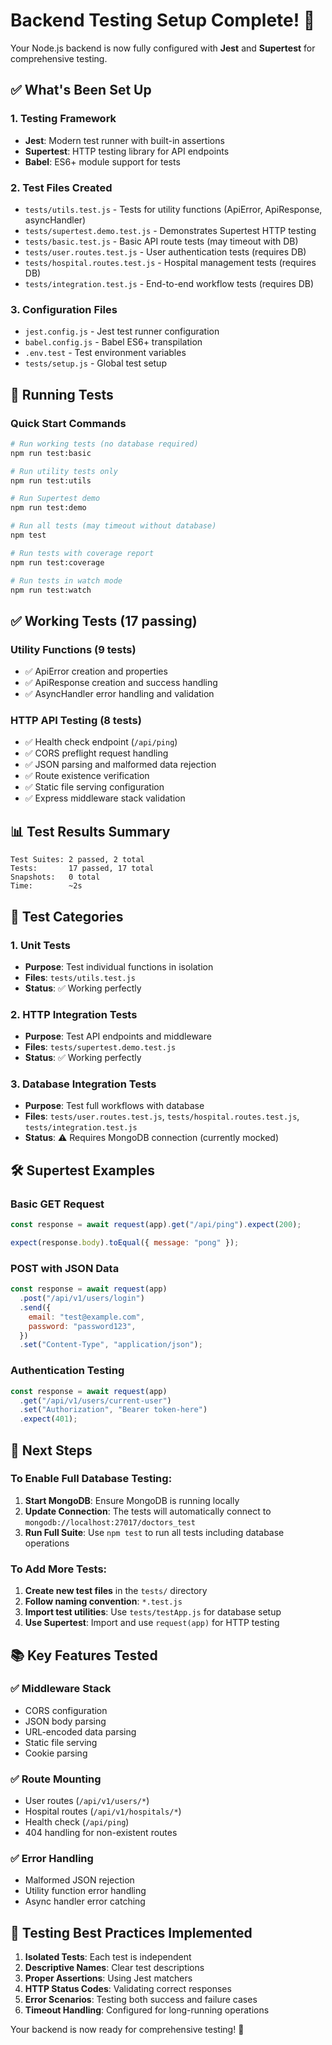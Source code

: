 # Backend Testing Setup Complete! 🎉

Your Node.js backend is now fully configured with **Jest** and **Supertest** for comprehensive testing.

## ✅ What's Been Set Up

### 1. Testing Framework

- **Jest**: Modern test runner with built-in assertions
- **Supertest**: HTTP testing library for API endpoints
- **Babel**: ES6+ module support for tests

### 2. Test Files Created

- `tests/utils.test.js` - Tests for utility functions (ApiError, ApiResponse, asyncHandler)
- `tests/supertest.demo.test.js` - Demonstrates Supertest HTTP testing
- `tests/basic.test.js` - Basic API route tests (may timeout with DB)
- `tests/user.routes.test.js` - User authentication tests (requires DB)
- `tests/hospital.routes.test.js` - Hospital management tests (requires DB)
- `tests/integration.test.js` - End-to-end workflow tests (requires DB)

### 3. Configuration Files

- `jest.config.js` - Jest test runner configuration
- `babel.config.js` - Babel ES6+ transpilation
- `.env.test` - Test environment variables
- `tests/setup.js` - Global test setup

## 🚀 Running Tests

### Quick Start Commands

```bash
# Run working tests (no database required)
npm run test:basic

# Run utility tests only
npm run test:utils

# Run Supertest demo
npm run test:demo

# Run all tests (may timeout without database)
npm test

# Run tests with coverage report
npm run test:coverage

# Run tests in watch mode
npm run test:watch
```

## ✅ Working Tests (17 passing)

### Utility Functions (9 tests)

- ✅ ApiError creation and properties
- ✅ ApiResponse creation and success handling
- ✅ AsyncHandler error handling and validation

### HTTP API Testing (8 tests)

- ✅ Health check endpoint (`/api/ping`)
- ✅ CORS preflight request handling
- ✅ JSON parsing and malformed data rejection
- ✅ Route existence verification
- ✅ Static file serving configuration
- ✅ Express middleware stack validation

## 📊 Test Results Summary

```
Test Suites: 2 passed, 2 total
Tests:       17 passed, 17 total
Snapshots:   0 total
Time:        ~2s
```

## 🔧 Test Categories

### 1. Unit Tests

- **Purpose**: Test individual functions in isolation
- **Files**: `tests/utils.test.js`
- **Status**: ✅ Working perfectly

### 2. HTTP Integration Tests

- **Purpose**: Test API endpoints and middleware
- **Files**: `tests/supertest.demo.test.js`
- **Status**: ✅ Working perfectly

### 3. Database Integration Tests

- **Purpose**: Test full workflows with database
- **Files**: `tests/user.routes.test.js`, `tests/hospital.routes.test.js`, `tests/integration.test.js`
- **Status**: ⚠️ Requires MongoDB connection (currently mocked)

## 🛠 Supertest Examples

### Basic GET Request

```javascript
const response = await request(app).get("/api/ping").expect(200);

expect(response.body).toEqual({ message: "pong" });
```

### POST with JSON Data

```javascript
const response = await request(app)
  .post("/api/v1/users/login")
  .send({
    email: "test@example.com",
    password: "password123",
  })
  .set("Content-Type", "application/json");
```

### Authentication Testing

```javascript
const response = await request(app)
  .get("/api/v1/users/current-user")
  .set("Authorization", "Bearer token-here")
  .expect(401);
```

## 🔧 Next Steps

### To Enable Full Database Testing:

1. **Start MongoDB**: Ensure MongoDB is running locally
2. **Update Connection**: The tests will automatically connect to `mongodb://localhost:27017/doctors_test`
3. **Run Full Suite**: Use `npm test` to run all tests including database operations

### To Add More Tests:

1. **Create new test files** in the `tests/` directory
2. **Follow naming convention**: `*.test.js`
3. **Import test utilities**: Use `tests/testApp.js` for database setup
4. **Use Supertest**: Import and use `request(app)` for HTTP testing

## 📚 Key Features Tested

### ✅ Middleware Stack

- CORS configuration
- JSON body parsing
- URL-encoded data parsing
- Static file serving
- Cookie parsing

### ✅ Route Mounting

- User routes (`/api/v1/users/*`)
- Hospital routes (`/api/v1/hospitals/*`)
- Health check (`/api/ping`)
- 404 handling for non-existent routes

### ✅ Error Handling

- Malformed JSON rejection
- Utility function error handling
- Async handler error catching

## 🎯 Testing Best Practices Implemented

1. **Isolated Tests**: Each test is independent
2. **Descriptive Names**: Clear test descriptions
3. **Proper Assertions**: Using Jest matchers
4. **HTTP Status Codes**: Validating correct responses
5. **Error Scenarios**: Testing both success and failure cases
6. **Timeout Handling**: Configured for long-running operations

Your backend is now ready for comprehensive testing! 🚀
